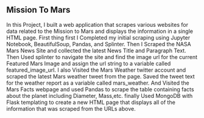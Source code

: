 ## Mission To Mars
In this Project, I built a web application that scrapes various websites for data related to the Mission to Mars and displays the information in a single HTML page. First thing first I Completed my initial scraping using Jupyter Notebook, BeautifulSoup, Pandas, and Splinter. Then I Scraped the NASA Mars News Site and collected the latest News Title and Paragraph Text. Then Used splinter to navigate the site and find the image url for the current Featured Mars Image and assign the url string to a variable called featured_image_url. I also Visited the Mars Weather twitter account and scraped the latest Mars weather tweet from the page. Saved the tweet text for the weather report as a variable called mars_weather. And Visited the Mars Facts webpage and used Pandas to scrape the table containing facts about the planet including Diameter, Mass,etc. finally Used MongoDB with Flask templating to create a new HTML page that displays all of the information that was scraped from the URLs above.
